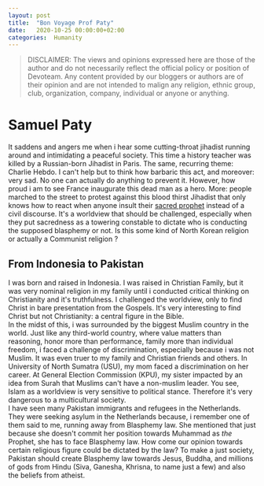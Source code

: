 ```yaml
---
layout: post
title:  "Bon Voyage Prof Paty"
date:   2020-10-25 00:00:00+02:00
categories:  Humanity
---
```

> DISCLAIMER: The views and opinions expressed here are those of the author and do not necessarily reflect the official policy or position of Devoteam. Any content provided by our bloggers or authors are of their opinion and are not intended to malign any religion, ethnic group, club, organization, company, individual or anyone or anything.

# Samuel Paty
It saddens and angers me when i hear some cutting-throat jihadist running around and intimidating a peaceful society. This time a history teacher was killed by a Russian-born Jihadist in Paris. The same, recurring theme: Charlie Hebdo. I can't help but to think how barbaric this act, and moreover: very sad. No one can actually do anything to prevent it. However, how proud i am to see France inaugurate this dead man as a hero. More: people marched to the street to protest against this blood thirst Jihadist that only knows how to react when anyone insult their [sacred prophet](https://en.wikipedia.org/wiki/Historicity_of_Muhammad) instead of a civil discourse. It's a worldview that should be challenged, especially when they put sacredness as a towering constable to dictate who is conducting the supposed blasphemy or not. Is this some kind of North Korean religion or actually a Communist religion ? <br/>
## From Indonesia to Pakistan
I was born and raised in Indonesia. I was raised in Christian Family, but it was very nominal religion in my family until i conducted critical thinking on Christianity and it's truthfulness. I challenged the worldview, only to find Christ in bare presentation from the Gospels. It's very interesting to find Christ but not Christianity: a central figure in the Bible. <br/>
In the midst of this, i was surrounded by the biggest Muslim country in the world. Just like any third-world country, where value matters than reasoning, honor more than performance, family more than individual freedom, i faced a challenge of discrimination, especially because i was not Muslim. It was even truer to my family and Christian friends and others. In University of North Sumatra (USU), my mom faced a discrimination on her career. At General Election Commission (KPU), my sister impacted by an idea from Surah that Muslims can't have a non-muslim leader. You see, Islam as a worldview is very sensitive to political stance. Therefore it's very dangerous to a multicultural society. <br/>
I have seen many Pakistan immigrants and refugees in the Netherlands. They were seeking asylum in the Netherlands because, i remember one of them said to me, running away from Blasphemy law. She mentioned that just because she doesn't commit her position towards Muhammad as *the* Prophet, she has to face Blasphemy law. How come our opinion towards certain religious figure could be dictated by the law? To make a just society, Pakistan should create Blasphemy law towards Jesus, Buddha, and millions of gods from Hindu (Siva, Ganesha, Khrisna, to name just a few) and also the beliefs from atheist.<br/>
